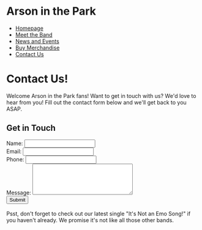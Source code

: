 # Arson in the Park
- [Homepage](index.md)
- [Meet the Band](MeetTheBand.md)
- [News and Events](NewsAndEvents.md)
- [Buy Merchandise](BuyMerchandise.md)
- [Contact Us](ContactUs.md)

# Contact Us!
Welcome Arson in the Park fans! Want to get in touch with us? We'd love to hear from you! Fill out the contact form below and we'll get back to you ASAP.
## Get in Touch

<form>
  <label>Name:</label>
  <input type="text" name="name" required>
  <br>
  <label>Email:</label>
  <input type="email" name="email" required>
  <br>
  <label>Phone:</label>
  <input type="tel" name="phone">
  <br>
  <label>Message:</label>
  <textarea name="message" rows="5" cols="30"></textarea>
  <br>
  <input type="submit" value="Submit">

<br>
<br>
Psst, don't forget to check out our latest single "It's Not an Emo Song!" if you haven't already. We promise it's not like all those other bands.
